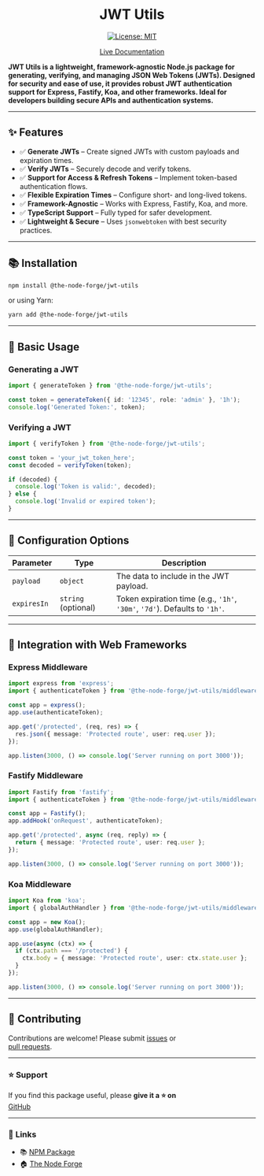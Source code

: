<div align="center">

# JWT Utils

[![License: MIT](https://img.shields.io/badge/License-MIT-yellow.svg)](https://opensource.org/licenses/MIT)

[Live Documentation](https://the-node-forge.github.io/jwt-utils/)

</div>

**JWT Utils is a lightweight, framework-agnostic Node.js package for generating,
verifying, and managing JSON Web Tokens (JWTs). Designed for security and ease of
use, it provides robust JWT authentication support for Express, Fastify, Koa, and
other frameworks. Ideal for developers building secure APIs and authentication
systems.**

---

## ✨ Features

- ✅ **Generate JWTs** – Create signed JWTs with custom payloads and expiration
  times.
- ✅ **Verify JWTs** – Securely decode and verify tokens.
- ✅ **Support for Access & Refresh Tokens** – Implement token-based authentication
  flows.
- ✅ **Flexible Expiration Times** – Configure short- and long-lived tokens.
- ✅ **Framework-Agnostic** – Works with Express, Fastify, Koa, and more.
- ✅ **TypeScript Support** – Fully typed for safer development.
- ✅ **Lightweight & Secure** – Uses `jsonwebtoken` with best security practices.

---

## 📚 Installation

```sh
npm install @the-node-forge/jwt-utils
```

or using Yarn:

```sh
yarn add @the-node-forge/jwt-utils
```

---

## 🎯 **Basic Usage**

### **Generating a JWT**

```ts
import { generateToken } from '@the-node-forge/jwt-utils';

const token = generateToken({ id: '12345', role: 'admin' }, '1h');
console.log('Generated Token:', token);
```

### **Verifying a JWT**

```ts
import { verifyToken } from '@the-node-forge/jwt-utils';

const token = 'your_jwt_token_here';
const decoded = verifyToken(token);

if (decoded) {
  console.log('Token is valid:', decoded);
} else {
  console.log('Invalid or expired token');
}
```

---

## 📌 **Configuration Options**

| Parameter   | Type                | Description                                                                |
| ----------- | ------------------- | -------------------------------------------------------------------------- |
| `payload`   | `object`            | The data to include in the JWT payload.                                    |
| `expiresIn` | `string` (optional) | Token expiration time (e.g., `'1h'`, `'30m'`, `'7d'`). Defaults to `'1h'`. |

---

## 🚀 **Integration with Web Frameworks**

### **Express Middleware**

```ts
import express from 'express';
import { authenticateToken } from '@the-node-forge/jwt-utils/middleware/express';

const app = express();
app.use(authenticateToken);

app.get('/protected', (req, res) => {
  res.json({ message: 'Protected route', user: req.user });
});

app.listen(3000, () => console.log('Server running on port 3000'));
```

### **Fastify Middleware**

```ts
import Fastify from 'fastify';
import { authenticateToken } from '@the-node-forge/jwt-utils/middleware/fastify';

const app = Fastify();
app.addHook('onRequest', authenticateToken);

app.get('/protected', async (req, reply) => {
  return { message: 'Protected route', user: req.user };
});

app.listen(3000, () => console.log('Server running on port 3000'));
```

### **Koa Middleware**

```ts
import Koa from 'koa';
import { globalAuthHandler } from '@the-node-forge/jwt-utils/middleware/koa';

const app = new Koa();
app.use(globalAuthHandler);

app.use(async (ctx) => {
  if (ctx.path === '/protected') {
    ctx.body = { message: 'Protected route', user: ctx.state.user };
  }
});

app.listen(3000, () => console.log('Server running on port 3000'));
```

---

## 👑 **Contributing**

Contributions are welcome! Please submit
[issues](https://github.com/The-Node-Forge/jwt-utils/issues) or  
[pull requests](https://github.com/The-Node-Forge/jwt-utils/pulls).

---

### ⭐ Support

If you find this package useful, please **give it a ⭐ on**  
[GitHub](https://github.com/The-Node-Forge/jwt-utils 'GitHub Repository')

---

### 🔗 **Links**

- 📚 [NPM Package](https://www.npmjs.com/package/@the-node-forge/jwt-utils)
- 🏠 [The Node Forge](https://github.com/The-Node-Forge)
